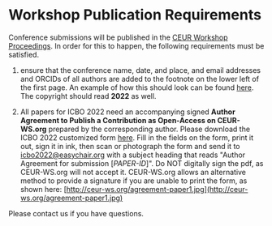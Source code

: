 # Workshop Publication Requirements

Conference submissions will be published in the [CEUR Workshop Proceedings](http://ceur-ws.org/). In order for this to happen, the following requirements must be satisfied.

1. ensure that the conference name, date, and place, and email addresses and ORCIDs of all authors are added to the footnote on the lower left of the first page.  An example of how this should look can be found [here](ICBO%202022%20Author%20Footnote.jpg). The copyright should read **2022** as well.


2. All papers for ICBO 2022 need an accompanying signed **Author Agreement to Publish a Contribution as Open-Access on CEUR-WS.org** prepared by the corresponding author. Please download the ICBO 2022 customized form [here](ceur-author-agreement-ccby-ntp%20for%20ICBO%202022.pdf).
Fill in the fields on the form, print it out, sign it in ink, then scan or photograph the form and send it to icbo2022@easychair.org with a subject heading that reads "Author Agreement for submission [*PAPER-ID*]". Do NOT digitally sign the pdf, as CEUR-WS.org will not accept it. CEUR-WS.org allows an alternative method to provide a signature if you are unable to print the form, as shown here: [http://ceur-ws.org/agreement-paper1.jpg](http://ceur-ws.org/agreement-paper1.jpg)

Please contact us if you have questions.

